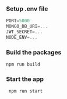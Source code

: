
### Setup .env file

```js
PORT=5000
MONGO_DB_URI=...
JWT_SECRET=...
NODE_ENV=...
```

### Build the packages

```shell
npm run build
```

### Start the app

```shell
 npm run start
```
